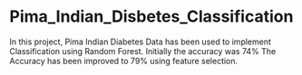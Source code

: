 # Pima_Indian_Disbetes_Classification
In this project, Pima Indian Diabetes Data has been used to implement Classification using Random Forest.
Initially the accuracy was 74%
The Accuracy has been improved to 79% using feature selection.
